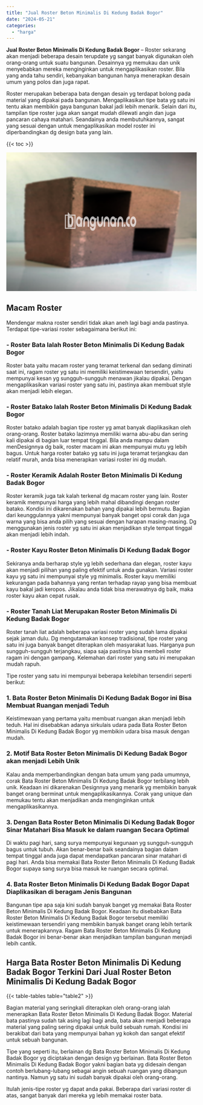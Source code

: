 ```yaml
---
title: "Jual Roster Beton Minimalis Di Kedung Badak Bogor"
date: "2024-05-21"
categories: 
  - "harga"
---
```


**Jual Roster Beton Minimalis Di Kedung Badak Bogor** – Roster sekarang akan menjadi beberapa desain terupdate yg sangat banyak digunakan oleh orang-orang untuk suatu bangunan. Desainnya yg memukau dan unik menyebabkan mereka menginginkan untuk mengaplikasikan roster. Bila yang anda tahu sendiri, kebanyakan bangunan hanya menerapkan desain umum yang polos dan juga rapat.

Roster merupakan beberapa bata dengan desain yg terdapat bolong pada material yang dipakai pada bangunan. Mengaplikasikan tipe bata yg satu ini tentu akan membikin gaya bangunan bakal jadi lebih menarik. Selain dari itu, tampilan tipe roster juga akan sangat mudah dilewati angin dan juga pancaran cahaya matahari. Seandainya anda membutuhkannya, sangat yang sesuai dengan untuk mengaplikasikan model roster ini diperbandingkan dg design bata yang lain.

{{< toc >}}

![Jual Roster Beton Minimalis Di Kedung Badak Bogor](/images/bata-roster-minimalis-29.png)

## Macam Roster

Mendengar makna roster sendiri tidak akan aneh lagi bagi anda pastinya. Terdapat tipe-variasi roster sebagaimana berikut ini:

### \- Roster Bata Ialah Roster Beton Minimalis Di Kedung Badak Bogor

Roster bata yaitu macam roster yang teramat terkenal dan sedang diminati saat ini, ragam roster yg satu ini memiliki keistimewaan tersendiri, yaitu mempunyai kesan yg sungguh-sungguh menawan jikalau dipakai. Dengan mengaplikasikan variasi roster yang satu ini, pastinya akan membuat style akan menjadi lebih elegan.

### \- Roster Batako Ialah Roster Beton Minimalis Di Kedung Badak Bogor

Roster batako adalah bagian tipe roster yg amat banyak diaplikasikan oleh orang-orang. Roster batako lazimnya memiliki warna abu-abu dan sering kali dipakai di bagian luar tempat tinggal. Bila anda mampu dalam menDesignnya dg baik, roster macam ini akan mempunyai mutu yg lebih bagus. Untuk harga roster batako yg satu ini juga teramat terjangkau dan relatif murah, anda bisa menerapkan variasi roster ini dg mudah.

### \- Roster Keramik Adalah Roster Beton Minimalis Di Kedung Badak Bogor

Roster keramik juga tak kalah terkenal dg macam roster yang lain. Roster keramik mempunyai harga yang lebih mahal dibandingi dengan roster batako. Kondisi ini dikarenakan bahan yang dipakai lebih bermutu. Bagian dari keunggulannya yakni mempunyai banyak banget opsi corak dan juga warna yang bisa anda pilih yang sesuai dengan harapan masing-masing. Dg menggunakan jenis roster yg satu ini akan menjadikan style tempat tinggal akan menjadi lebih indah.

### \- Roster Kayu Roster Beton Minimalis Di Kedung Badak Bogor

Sekiranya anda berharap style yg lebih sederhana dan elegan, roster kayu akan menjadi pilihan yang paling efektif untuk anda gunakan. Variasi roster kayu yg satu ini mempunyai style yg minimalis. Roster kayu memiliki kekurangan pada bahannya yang rentan terhadap rayap yang bisa membuat kayu bakal jadi keropos. Jikalau anda tidak bisa merawatnya dg baik, maka roster kayu akan cepat rusak.

### \- Roster Tanah Liat Merupakan Roster Beton Minimalis Di Kedung Badak Bogor

Roster tanah liat adalah beberapa variasi roster yang sudah lama dipakai sejak jaman dulu. Dg mengutamakan konsep tradisional, tipe roster yang satu ini juga banyak banget diterapkan oleh masyarakat luas. Harganya pun sungguh-sungguh terjangkau, siapa saja pastinya bisa membeli roster ragam ini dengan gampang. Kelemahan dari roster yang satu ini merupakan mudah rapuh.

Tipe roster yang satu ini mempunyai beberapa kelebihan tersendiri seperti berikut:

### 1\. Bata Roster Beton Minimalis Di Kedung Badak Bogor ini Bisa Membuat Ruangan menjadi Teduh

Keistimewaan yang pertama yaitu membuat ruangan akan menjadi lebih teduh. Hal ini disebabkan adanya sirkulais udara pada Bata Roster Beton Minimalis Di Kedung Badak Bogor yg membikin udara bisa masuk dengan mudah.

### 2\. Motif Bata Roster Beton Minimalis Di Kedung Badak Bogor akan menjadi Lebih Unik

Kalau anda memperbandingkan dengan bata umum yang pada umumnya, corak Bata Roster Beton Minimalis Di Kedung Badak Bogor terbilang lebih unik. Keadaan ini dikarenakan Designnya yang menarik yg membikin banyak banget orang berminat untuk mengaplikasikannya. Corak yang unique dan memukau tentu akan menjadikan anda menginginkan untuk mengaplikasikannya.

### 3\. Dengan Bata Roster Beton Minimalis Di Kedung Badak Bogor Sinar Matahari Bisa Masuk ke dalam ruangan Secara Optimal

Di waktu pagi hari, sang surya mempunyai kegunaan yg sungguh-sungguh bagus untuk tubuh. Akan benar-benar baik seandainya bagian dalam tempat tinggal anda juga dapat mendapatkan pancaran sinar matahari di pagi hari. Anda bisa memakai Bata Roster Beton Minimalis Di Kedung Badak Bogor supaya sang surya bisa masuk ke ruangan secara optimal.

### 4\. Bata Roster Beton Minimalis Di Kedung Badak Bogor Dapat Diaplikasikan di beragam Jenis Bangunan

Bangunan tipe apa saja kini sudah banyak banget yg memakai Bata Roster Beton Minimalis Di Kedung Badak Bogor. Keadaan itu disebabkan Bata Roster Beton Minimalis Di Kedung Badak Bogor tersebut memiliki keistimewaan tersendiri yang membikin banyak banget orang lebih tertarik untuk menerapkannya. Ragam Bata Roster Beton Minimalis Di Kedung Badak Bogor ini benar-benar akan menjadikan tampilan bangunan menjadi lebih cantik.

## Harga Bata Roster Beton Minimalis Di Kedung Badak Bogor Terkini Dari Jual Roster Beton Minimalis Di Kedung Badak Bogor

{{< table-tables table="table2" >}}

Bagian material yang seringkali diterapkan oleh orang-orang ialah menerapkan Bata Roster Beton Minimalis Di Kedung Badak Bogor. Material bata pastinya sudah tak asing lagi bagi anda, bata akan menjadi beberapa material yang paling sering dipakai untuk build sebuah rumah. Kondisi ini berakibat dari bata yang mempunyai bahan yg kokoh dan sangat efektif untuk sebuah bangunan.

Tipe yang seperti itu, berlainan dg Bata Roster Beton Minimalis Di Kedung Badak Bogor yg diciptakan dengan design yg berlainan. Bata Roster Beton Minimalis Di Kedung Badak Bogor yakni bagian bata yg didesain dengan contoh berlubang-lubang sebagai angin sebuah ruangan yang dibangun nantinya. Namun yg satu ini sudah banyak dipakai oleh orang-orang.

Itulah jenis-tipe roster yg dapat anda pakai. Beberapa dari variasi roster di atas, sangat banyak dari mereka yg lebih memakai roster bata.

